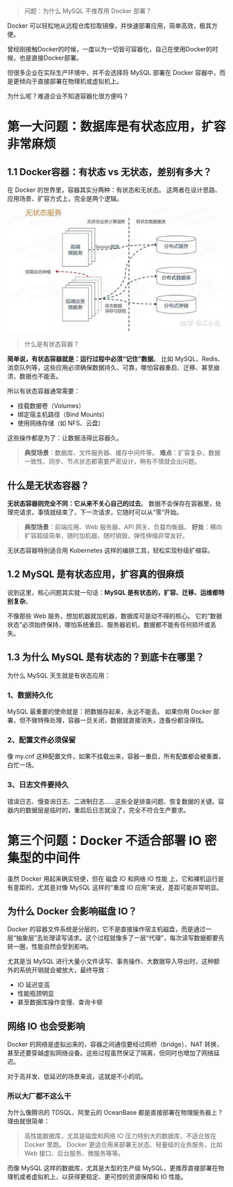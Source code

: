 > 问题：为什么 MySQL 不推荐用 Docker 部署？

Docker 可以轻松地从远程仓库拉取镜像，并快速部署应用，简单高效，极其方便。

曾经刚接触Docker的时候，一度以为一切皆可容器化，自己在使用Docker的时候，也是直接Docker部署。

但很多企业在实际生产环境中，并不会选择将 MySQL 部署在 Docker 容器中，而是更倾向于直接部署在物理机或虚拟机上。

为什么呢？难道企业不知道容器化很方便吗？

# 第一大问题：数据库是有状态应用，扩容非常麻烦

## 1.1 Docker容器：有状态 vs 无状态，差别有多大？

在 Docker 的世界里，容器其实分两种：有状态和无状态。 这两者在设计思路、应用场景、扩容方式上，完全是两个逻辑。

![1757301052045](image/MySQL为什么不建议用Docker部署/1757301052045.png)

> 什么是有状态容器？

**简单说，有状态容器就是：运行过程中必须“记住”数据**。 比如 MySQL、Redis、消息队列等，这些应用必须确保数据持久、可靠，哪怕容器重启、迁移、甚至崩溃，数据也不能丢。

所以有状态容器通常需要：

- 挂载数据卷（Volumes）
- 绑定宿主机路径（Bind Mounts）
- 使用网络存储（如 NFS、云盘）

这些操作都是为了：让数据活得比容器久。

> **典型场景**：数据库、文件服务器、缓存中间件等。
> **难点**：扩容复杂，数据一致性、同步、节点状态都需要严密设计，稍有不慎就会出问题。

## 什么是无状态容器？

**无状态容器则完全不同：它从来不关心自己的过去**。 数据不会保存在容器里，处理完请求，事情就结束了，下一次请求，它随时可以从“零”开始。

>**典型场景**：前端应用、Web 服务器、API 网关、负载均衡器。
**好处**：横向扩容超级简单，随时加机器，随时销毁，弹性伸缩非常友好。

无状态容器特别适合用 Kubernetes 这样的编排工具，轻松实现秒级扩缩容。

## 1.2 MySQL 是有状态应用，扩容真的很麻烦

说到这里，核心问题其实就一句话：**MySQL 是有状态的，扩容、迁移、运维都特别复杂**。

不像那些 Web 服务，想加机器就加机器，数据库可是动不得的核心。 它的“数据状态”必须始终保持，哪怕系统重启、服务器宕机，数据都不能有任何损坏或丢失。

## 1.3 为什么 MySQL 是有状态的？到底卡在哪里？
为什么 MySQL 天生就是有状态应用：

### 1、数据持久化
MySQL 最重要的使命就是：把数据存起来，永远不能丢。 如果你用 Docker 部署，但不做特殊处理，容器一旦关闭，数据就直接消失，连备份都没得找。

### 2、配置文件必须保留
像 my.cnf 这种配置文件，如果不挂载出来，容器一重启，所有配置都会被重置，白忙一场。

### 3、日志文件要持久
错误日志、慢查询日志、二进制日志……这些全是排查问题、恢复数据的关键。容器内的数据层是临时的，重启后日志就没了，完全不符合生产要求。

# 第三个问题：Docker 不适合部署 IO 密集型的中间件
虽然 Docker 用起来确实轻便，但在 磁盘 IO 和网络 IO 性能 上，它和裸机运行是有差距的，尤其是对像 MySQL 这样的“重度 IO 应用”来说，差距可能非常明显。

## 为什么 Docker 会影响磁盘 IO？

Docker 的容器文件系统是分层的，它不是直接操作宿主机磁盘，而是通过一层“抽象层”去处理读写请求。这个过程就像多了一层“代理”，每次读写数据都要先转一圈，性能自然会受到影响。

尤其是当 MySQL 进行大量小文件读写、事务操作、大数据导入导出时，这种额外的系统开销就会被放大，最终导致：

- IO 延迟变高
- 性能瓶颈明显
- 甚至数据库操作变慢、查询卡顿

## 网络 IO 也会受影响

Docker 的网络是虚拟出来的，容器之间通信要经过网桥（bridge）、NAT 转换，甚至还要穿越虚拟网络设备。这些过程虽然保证了隔离，但同时也增加了网络延迟。

对于高并发、低延迟的场景来说，这就是不小的坑。

### 所以大厂都不这么干

为什么像腾讯的 TDSQL、阿里云的 OceanBase 都是直接部署在物理服务器上？理由就很简单：

>高性能数据库，尤其是磁盘和网络 IO 压力特别大的数据库，不适合放在 Docker 里跑。
Docker 更适合用来部署无状态、轻量级的业务服务，比如 Web 接口、后台服务、微服务等等。

而像 MySQL 这样的数据库，尤其是大型的生产级 MySQL，更推荐直接部署在物理机或者虚拟机上，以获得更稳定、更可控的资源保障和 IO 性能。